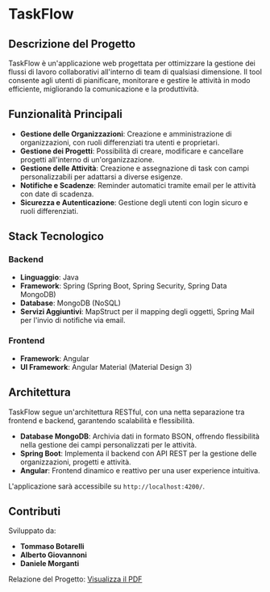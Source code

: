 # TaskFlow

## Descrizione del Progetto
TaskFlow è un'applicazione web progettata per ottimizzare la gestione dei flussi di lavoro collaborativi all'interno di team di qualsiasi dimensione. Il tool consente agli utenti di pianificare, monitorare e gestire le attività in modo efficiente, migliorando la comunicazione e la produttività.

## Funzionalità Principali
- **Gestione delle Organizzazioni**: Creazione e amministrazione di organizzazioni, con ruoli differenziati tra utenti e proprietari.
- **Gestione dei Progetti**: Possibilità di creare, modificare e cancellare progetti all'interno di un'organizzazione.
- **Gestione delle Attività**: Creazione e assegnazione di task con campi personalizzabili per adattarsi a diverse esigenze.
- **Notifiche e Scadenze**: Reminder automatici tramite email per le attività con date di scadenza.
- **Sicurezza e Autenticazione**: Gestione degli utenti con login sicuro e ruoli differenziati.

## Stack Tecnologico
### Backend
- **Linguaggio**: Java
- **Framework**: Spring (Spring Boot, Spring Security, Spring Data MongoDB)
- **Database**: MongoDB (NoSQL)
- **Servizi Aggiuntivi**: MapStruct per il mapping degli oggetti, Spring Mail per l'invio di notifiche via email.

### Frontend
- **Framework**: Angular
- **UI Framework**: Angular Material (Material Design 3)

## Architettura
TaskFlow segue un'architettura RESTful, con una netta separazione tra frontend e backend, garantendo scalabilità e flessibilità.

- **Database MongoDB**: Archivia dati in formato BSON, offrendo flessibilità nella gestione dei campi personalizzati per le attività.
- **Spring Boot**: Implementa il backend con API REST per la gestione delle organizzazioni, progetti e attività.
- **Angular**: Frontend dinamico e reattivo per una user experience intuitiva.

L'applicazione sarà accessibile su `http://localhost:4200/`.

## Contributi
Sviluppato da:
- **Tommaso Botarelli**
- **Alberto Giovannoni**
- **Daniele Morganti**

Relazione del Progetto: [Visualizza il PDF](swam.pdf)
